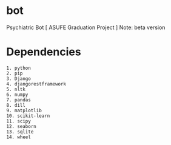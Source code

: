 # bot
Psychiatric Bot [ ASUFE Graduation Project ]
Note: beta version

# Dependencies
	1. python
	2. pip
	3. Django
	4. djangorestframework
	5. nltk
	6. numpy
	7. pandas
	8. dill
	9. matplotlib
	10. scikit-learn
	11. scipy
	12. seaborn
	13. sqlite
	14. wheel
